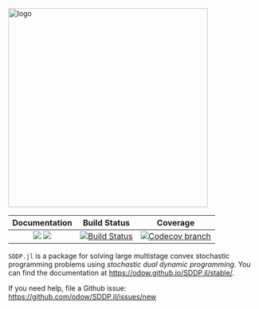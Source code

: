 <img src="https://raw.githubusercontent.com/odow/SDDP.jl/e9de84e0a4b57374bd9e0c95148da1501816e4c5/docs/src/assets/logo_text.png" alt="logo" width="400px"/>

| **Documentation** | **Build Status** | **Coverage** |
|:-----------------:|:--------------------:|:----------------:|
| [![][docs-stable-img]][docs-stable-url] [![][docs-latest-img]][docs-latest-url] | [![Build Status][build-img]][build-url] | [![Codecov branch][codecov-img]][codecov-url]

`SDDP.jl` is a package for solving large multistage convex stochastic programming
problems using _stochastic dual dynamic programming_. You can find the documentation
at https://odow.github.io/SDDP.jl/stable/.

If you need help, file a Github issue: https://github.com/odow/SDDP.jl/issues/new

[build-img]: https://github.com/odow/SDDP.jl/workflows/CI/badge.svg?branch=master
[build-url]: https://github.com/odow/SDDP.jl/actions?query=workflow%3ACI

[codecov-img]: https://codecov.io/github/odow/SDDP.jl/coverage.svg?branch=master
[codecov-url]: https://codecov.io/github/odow/SDDP.jl?branch=master

[docs-stable-img]: https://img.shields.io/badge/docs-stable-blue.svg
[docs-stable-url]: https://odow.github.io/SDDP.jl/stable/

[docs-latest-img]: https://img.shields.io/badge/docs-latest-blue.svg
[docs-latest-url]: https://odow.github.io/SDDP.jl/latest/
